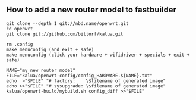 How to add a new router model to fastbuilder
--------------------------------------------

	git clone --depth 1 git://nbd.name/openwrt.git
	cd openwrt
	git clone git://github.com/bittorf/kalua.git

	rm .config
	make menuconfig (and exit + safe)
	make menuconfig (click your hardware + wifidriver + specials + exit + safe)

	NAME="my new router model"
	FILE="kalua/openwrt-config/config_HARDWARE.${NAME}.txt"
	echo  >"$FILE" "# factory:    \$filename of generated image"
	echo >>"$FILE" "# sysupgrade: \$filename of generated image"
	kalua/openwrt-build/mybuild.sh config_diff >>"$FILE"

